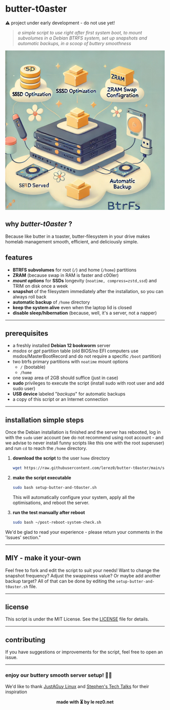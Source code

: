 # butter-t0aster
⚠️ project under early development - do not use yet!
> *a simple script to use right after first system boot, to mount subvolumes in a Debian BTRFS system, set up snapshots and automatic backups, in a scoop of buttery smoothness*

![butter-t0aster-illustration](./docs/butter-t0aster-illustration.webp)

## why **_butter-t0aster_** ?

Because like butter in a toaster, butter-filesystem in your drive makes homelab management smooth, efficient, and deliciously simple.

## features

- **BTRFS subvolumes** for root (`/`) and home (`/home`) partitions
- **ZRAM** (because swap in RAM is faster and c00ler)
- **_mount options_** for **SSDs** longevity (`noatime, compress=zstd,ssd`) and TRIM on disk once a week
- **snapshot** of the filesystem immediately after the installation, so you can always roll back
- **automatic backup** of `/home` directory
- **keep the system alive** even when the laptop lid is closed
- **disable sleep/hibernation** (because, well, it's a server, not a napper)

---

## prerequisites

- a freshly installed **Debian 12 bookworm** server
- *msdos* or *gpt* partition table (old BIOS/no EFI computers use msdos/MasterBootRecord and do not require a specific `/boot` partition)
- two btrfs primary partitions with `noatime` mount options
  - `/` (bootable)
  - `/home`
- one swap area of 2GB should suffice (just in case)
- **sudo** privileges to execute the script (install sudo with root user and add sudo user)
- **USB device** labeled "_backups_" for automatic backups
- a copy of this script or an Internet connection

---

## installation simple steps

Once the Debian installation is finished and the server has rebooted, log in with the `sudo` user account (we do not recommend using root account - and we advise to never install funny scripts like this one with the root superuser) and run `cd` to reach the `/home` directory.

1. **download the script** to the user `home` directory
   ```bash
   wget https://raw.githubusercontent.com/lerez0/butter-t0aster/main/setup-butter-and-t0aster.sh
   ```

2. **make the script executable**
   ```bash
   sudo bash setup-butter-and-t0aster.sh
   ```

   This will automatically configure your system, apply all the optimisations, and reboot the server.

3. **run the test manually after reboot**

   ```bash
   sudo bash ~/post-reboot-system-check.sh
   ```

We'd be glad to read your experience - please return your comments in the 'Issues' section."

---

## MIY - make it your-own

Feel free to fork and edit the script to suit your needs! Want to change the snapshot frequency? Adjust the swappiness value? Or maybe add another backup target? All of that can be done by editing the `setup-butter-and-t0aster.sh` file.

---

## license

This script is under the MIT License. See the [LICENSE](LICENSE) file for details.

---

## contributing

If you have suggestions or improvements for the script, feel free to open an issue.


---

### **enjoy our buttery smooth server setup! 🧈🍞**

We'd like to thank [JustAGuy Linux](https://www.youtube.com/@JustAGuyLinux) and [Stephen's Tech Talks](https://www.youtube.com/@stephenstechtalks5377) for their inspiration

<p align="center"><b>made with ⏳ by le rez0.net</b></p>
